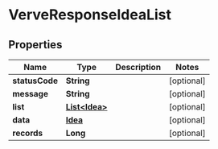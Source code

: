 
# VerveResponseIdeaList

## Properties
Name | Type | Description | Notes
------------ | ------------- | ------------- | -------------
**statusCode** | **String** |  |  [optional]
**message** | **String** |  |  [optional]
**list** | [**List&lt;Idea&gt;**](Idea.md) |  |  [optional]
**data** | [**Idea**](Idea.md) |  |  [optional]
**records** | **Long** |  |  [optional]



